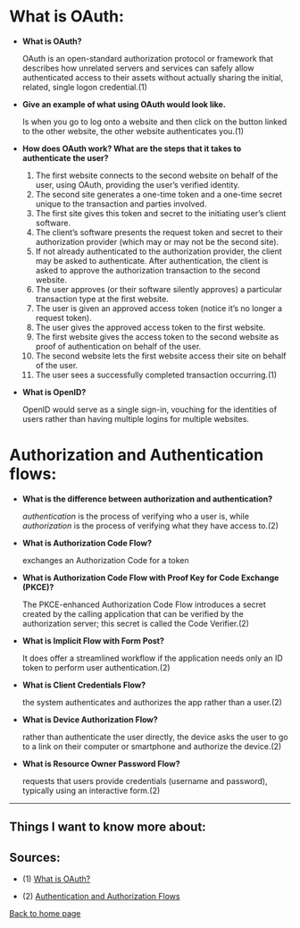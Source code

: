 # **What is OAuth:**

- **What is OAuth?**

  OAuth is an open-standard authorization protocol or framework that describes how unrelated servers and services can safely allow authenticated access to their assets without actually sharing the initial, related, single logon credential.(1)

- **Give an example of what using OAuth would look like.**

  Is when you go to log onto a website and then click on the button linked to the other website, the other website authenticates you.(1)

- **How does OAuth work? What are the steps that it takes to authenticate the user?**

  1. The first website connects to the second website on behalf of the user, using OAuth, providing the user’s verified identity.
  2. The second site generates a one-time token and a one-time secret unique to the transaction and parties involved.
  3. The first site gives this token and secret to the initiating user’s client software.
  4. The client’s software presents the request token and secret to their authorization provider (which may or may not be the second site).
  5. If not already authenticated to the authorization provider, the client may be asked to authenticate. After authentication, the client is asked to approve the authorization transaction to the second website.
  6. The user approves (or their software silently approves) a particular transaction type at the first website.
  7. The user is given an approved access token (notice it’s no longer a request token).
  8. The user gives the approved access token to the first website.
  9. The first website gives the access token to the second website as proof of authentication on behalf of the user.
  10. The second website lets the first website access their site on behalf of the user.
  11. The user sees a successfully completed transaction occurring.(1)

- **What is OpenID?**

  OpenID would serve as a single sign-in, vouching for the identities of users rather than having multiple logins for multiple websites.

# **Authorization and Authentication flows:**

- **What is the difference between authorization and authentication?**

  _authentication_ is the process of verifying who a user is, while _authorization_ is the process of verifying what they have access to.(2)

- **What is Authorization Code Flow?**

  exchanges an Authorization Code for a token

- **What is Authorization Code Flow with Proof Key for Code Exchange (PKCE)?**

  The PKCE-enhanced Authorization Code Flow introduces a secret created by the calling application that can be verified by the authorization server; this secret is called the Code Verifier.(2)

- **What is Implicit Flow with Form Post?**

  It does offer a streamlined workflow if the application needs only an ID token to perform user authentication.(2)

- **What is Client Credentials Flow?**

  the system authenticates and authorizes the app rather than a user.(2)

- **What is Device Authorization Flow?**

  rather than authenticate the user directly, the device asks the user to go to a link on their computer or smartphone and authorize the device.(2)

- **What is Resource Owner Password Flow?**

  requests that users provide credentials (username and password), typically using an interactive form.(2)

---

## Things I want to know more about:

## Sources:

- (1) [What is OAuth?](https://www.csoonline.com/article/3216404/what-is-oauth-how-the-open-authorization-framework-works.html)

- (2) [Authentication and Authorization Flows](https://auth0.com/docs/flows)

[Back to home page](../README.md)
